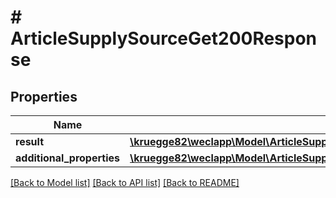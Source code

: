 # # ArticleSupplySourceGet200Response

## Properties

Name | Type | Description | Notes
------------ | ------------- | ------------- | -------------
**result** | [**\kruegge82\weclapp\Model\ArticleSupplySource[]**](ArticleSupplySource.md) |  | [optional]
**additional_properties** | [**\kruegge82\weclapp\Model\ArticleSupplySourceGet200ResponseAdditionalProperties**](ArticleSupplySourceGet200ResponseAdditionalProperties.md) |  | [optional]

[[Back to Model list]](../../README.md#models) [[Back to API list]](../../README.md#endpoints) [[Back to README]](../../README.md)
